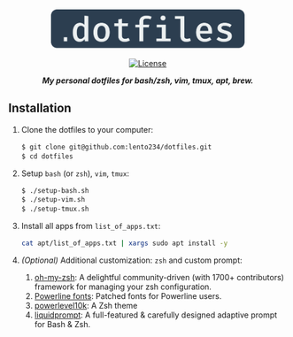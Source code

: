 <div align="center">

<h1>
    <img width="350" align="center" src="assets/dotfiles-logo.svg">
</h1>

[![License](https://img.shields.io/badge/license-MIT-blue?style=flat-square&labelColor=000000)](#license)

***My personal dotfiles for bash/zsh, vim, tmux, apt, brew.***

</div>

## Installation

1. Clone the dotfiles to your computer:

    ```bash
    $ git clone git@github.com:lento234/dotfiles.git
    $ cd dotfiles
    ```

2. Setup `bash` (or `zsh`), `vim`, `tmux`:

    ```bash
    $ ./setup-bash.sh
    $ ./setup-vim.sh
    $ ./setup-tmux.sh
    ```
3. Install all apps from `list_of_apps.txt`:

    ```bash
    cat apt/list_of_apps.txt | xargs sudo apt install -y
    ```

4. *(Optional)* Additional customization: `zsh` and custom prompt:

    1. [oh-my-zsh](https://github.com/ohmyzsh/ohmyzsh): A delightful community-driven (with 1700+ contributors) framework for managing your zsh configuration.
    2. [Powerline fonts](https://github.com/powerline/fonts):  Patched fonts for Powerline users.
    3. [powerlevel10k](https://github.com/romkatv/powerlevel10k): A Zsh theme
    4. [liquidprompt](https://github.com/nojhan/liquidprompt):  A full-featured & carefully designed adaptive prompt for Bash & Zsh.
